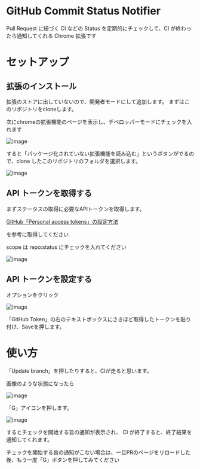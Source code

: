 # GitHub Commit Status Notifier

Pull Request に紐づく CI などの Status を定期的にチェックして、CI が終わったら通知してくれる Chrome 拡張です

# セットアップ

## 拡張のインストール

拡張のストアに出していないので、開発者モードにして追加します。
まずはこのリポジトリをcloneします。  

次にchromeの拡張機能のページを表示し、デベロッパーモードにチェックを入れます

![image](https://user-images.githubusercontent.com/2083116/33885741-8a3a7bc4-df87-11e7-95c3-7c4b6130510b.png)

すると「パッケージ化されていない拡張機能を読み込む」というボタンがでるので、clone したこのリポジトリのフォルダを選択します。

![image](https://user-images.githubusercontent.com/2083116/33885791-b3713316-df87-11e7-8abb-75ea3783a22d.png)


## API トークンを取得する

まずステータスの取得に必要なAPIトークンを取得します。

[GitHub「Personal access tokens」の設定方法](https://qiita.com/kz800/items/497ec70bff3e555dacd0)

を参考に取得してください

scope は repo:status にチェックを入れてください

![image](https://user-images.githubusercontent.com/2083116/33912825-b437b25e-dfda-11e7-9c62-e385fb6ac2e0.png)

## API トークンを設定する

オプションをクリック

![image](https://user-images.githubusercontent.com/2083116/33885867-fd079ad8-df87-11e7-91f6-f99c4c8dc2c1.png)

「GitHub Token」の右のテキストボックスにさきほど取得したトークンを貼り付け、Saveを押します。

# 使い方

「Update branch」を押したりすると、CIが走ると思います。

画像のような状態になったら

![image](https://user-images.githubusercontent.com/2083116/33886025-81fe637a-df88-11e7-92f9-5efb7e8477d7.png)

「G」アイコンを押します。

![image](https://user-images.githubusercontent.com/2083116/33886038-8f28c96e-df88-11e7-9451-1569c95114a2.png)

するとチェックを開始する旨の通知が表示され、
CI が終了すると、終了結果を通知してくれます。

チェックを開始する旨の通知がこない場合は、一旦PRのページをリロードした後、もう一度「G」ボタンを押してみてください
